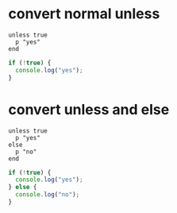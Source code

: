 # convert normal unless

```crystal
unless true
  p "yes"
end
```

```js
if (!true) {
  console.log("yes");
}
```

# convert unless and else

```crystal
unless true
  p "yes"
else
  p "no"
end
```

```js
if (!true) {
  console.log("yes");
} else {
  console.log("no");
}
```
